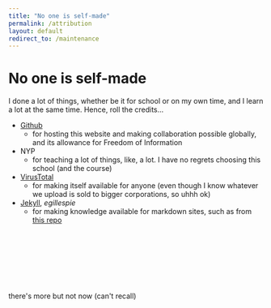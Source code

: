 ```yaml
---
title: "No one is self-made"
permalink: /attribution
layout: default
redirect_to: /maintenance 
---
```


# No one is self-made
I done a lot of things, whether be it for school or on my own time, and I learn a lot at the same time. Hence, roll the credits...
* [Github](https://pages.github.com/)
    * for hosting this website and making collaboration possible globally, and its allowance for Freedom of Information
* NYP
    * for teaching a lot of things, like, a lot. I have no regrets choosing this school (and the course)
* [VirusTotal](https://www.virustotal.com/)
    * for making itself available for anyone (even though I know whatever we upload is sold to bigger corporations, so uhhh ok)
* [Jekyll](https://jekyllrb.com/), _egillespie_ 
    * for making knowledge available for markdown sites, such as from [this repo](https://github.com/egillespie/markdown-only-website)
    
<br>
<br>
<br>
<br>
<br>
<br>
<br>
there's more but not now (can't recall)